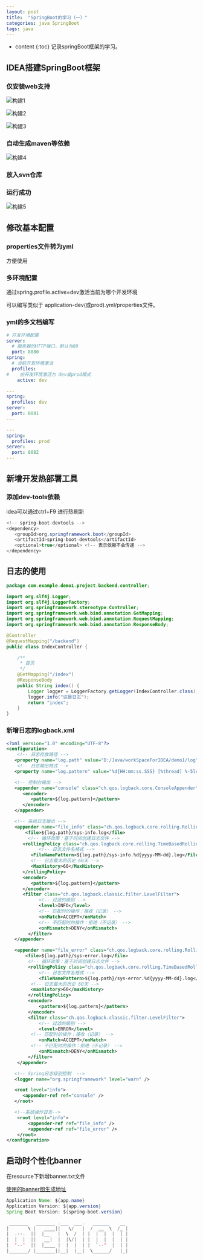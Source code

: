 ```yaml
---
layout: post
title:  "SpringBoot的学习（一）"
categories: java SpringBoot
tags: java
---
```


* content
{:toc}
记录springBoot框架的学习。

<!--excerpt-->

##  IDEA搭建SpringBoot框架

###  仅安装web支持

![构建1](https://yingjiusheng.github.io/images/springboot/1.png)

![构建2](https://yingjiusheng.github.io/images/springboot/2.png)

![构建3](https://yingjiusheng.github.io/images/springboot/3.png)

###  自动生成maven等依赖

![构建4](https://yingjiusheng.github.io/images/springboot/4.png)

###  放入svn仓库

###  运行成功

![构建5](https://yingjiusheng.github.io/images/springboot/5.png)

##  修改基本配置

###  properties文件转为yml

方便使用

### 多环境配置

通过spring.profile.active=dev激活当前为哪个开发环境

可以编写类似于 application-dev(或prod).yml/properties文件。

###  yml的多文档编写

`````yml
# 开发环境配置
server:
  # 服务器的HTTP端口，默认为80
  port: 8080
spring:
  # 当前开发环境激活
  profiles:
#    前开发环境激活为 dev或prod模式
    active: dev

---
spring:
  profiles: dev
server:
  port: 8081
---

---
spring:
  profiles: prod
server:
  port: 8082
---
`````

##  新增开发热部署工具

###  添加dev-tools依赖

idea可以通过ctrl+F9 进行热刷新

```java
<!-- spring-boot-devtools -->
<dependency>
   <groupId>org.springframework.boot</groupId>
   <artifactId>spring-boot-devtools</artifactId>
   <optional>true</optional> <!-- 表示依赖不会传递 -->
</dependency>
```

##  日志的使用

```java
package com.example.demo1.project.backend.controller;

import org.slf4j.Logger;
import org.slf4j.LoggerFactory;
import org.springframework.stereotype.Controller;
import org.springframework.web.bind.annotation.GetMapping;
import org.springframework.web.bind.annotation.RequestMapping;
import org.springframework.web.bind.annotation.ResponseBody;

@Controller
@RequestMapping("/backend")
public class IndexController {

    /**
     * 首页
     */
    @GetMapping("/index")
    @ResponseBody
    public String index() {
        Logger logger = LoggerFactory.getLogger(IndexController.class);
        logger.info("这是日志");
        return "index";
    }
}
```

###  新增日志的logback.xml

```xml
<?xml version="1.0" encoding="UTF-8"?>
<configuration>
    <!-- 日志存放路径 -->
   <property name="log.path" value="D:/Java/workSpaceForIDEA/demo1/log" />
    <!-- 日志输出格式 -->
   <property name="log.pattern" value="%d{HH:mm:ss.SSS} [%thread] %-5level %logger{20} - [%method,%line] - %msg%n" />

   <!-- 控制台输出 -->
   <appender name="console" class="ch.qos.logback.core.ConsoleAppender">
      <encoder>
         <pattern>${log.pattern}</pattern>
      </encoder>
   </appender>

   <!-- 系统日志输出 -->
   <appender name="file_info" class="ch.qos.logback.core.rolling.RollingFileAppender">
       <file>${log.path}/sys-info.log</file>
        <!-- 循环政策：基于时间创建日志文件 -->
      <rollingPolicy class="ch.qos.logback.core.rolling.TimeBasedRollingPolicy">
            <!-- 日志文件名格式 -->
         <FileNamePattern>${log.path}/sys-info.%d{yyyy-MM-dd}.log</FileNamePattern>
         <!-- 日志最大的历史 60天 -->
         <MaxHistory>60</MaxHistory>
      </rollingPolicy>
      <encoder>
         <pattern>${log.pattern}</pattern>
      </encoder>
      <filter class="ch.qos.logback.classic.filter.LevelFilter">
            <!-- 过滤的级别 -->
            <level>INFO</level>
            <!-- 匹配时的操作：接收（记录） -->
            <onMatch>ACCEPT</onMatch>
            <!-- 不匹配时的操作：拒绝（不记录） -->
            <onMismatch>DENY</onMismatch>
        </filter>
   </appender>

   <appender name="file_error" class="ch.qos.logback.core.rolling.RollingFileAppender">
       <file>${log.path}/sys-error.log</file>
        <!-- 循环政策：基于时间创建日志文件 -->
        <rollingPolicy class="ch.qos.logback.core.rolling.TimeBasedRollingPolicy">
            <!-- 日志文件名格式 -->
            <fileNamePattern>${log.path}/sys-error.%d{yyyy-MM-dd}.log</fileNamePattern>
         <!-- 日志最大的历史 60天 -->
         <maxHistory>60</maxHistory>
        </rollingPolicy>
        <encoder>
            <pattern>${log.pattern}</pattern>
        </encoder>
        <filter class="ch.qos.logback.classic.filter.LevelFilter">
            <!-- 过滤的级别 -->
            <level>ERROR</level>
         <!-- 匹配时的操作：接收（记录） -->
            <onMatch>ACCEPT</onMatch>
         <!-- 不匹配时的操作：拒绝（不记录） -->
            <onMismatch>DENY</onMismatch>
        </filter>
    </appender>

   <!-- Spring日志级别控制  -->
   <logger name="org.springframework" level="warn" />

   <root level="info">
      <appender-ref ref="console" />
   </root>

   <!--系统操作日志-->
    <root level="info">
        <appender-ref ref="file_info" />
        <appender-ref ref="file_error" />
    </root>
</configuration>
```

##  启动时个性化banner

在resource下新增banner.txt文件

[使用的banner图生成地址](http://www.network-science.de/ascii/)

```java
Application Name: ${app.name}
Application Version: ${app.version}
Spring Boot Version: ${spring-boot.version}

 _______   _______ .___  ___.   ______    __
|       \ |   ____||   \/   |  /  __  \  /_ |
|  .--.  ||  |__   |  \  /  | |  |  |  |  | |
|  |  |  ||   __|  |  |\/|  | |  |  |  |  | |
|  '--'  ||  |____ |  |  |  | |  `--'  |  | |
|_______/ |_______||__|  |__|  \______/   |_|
```
